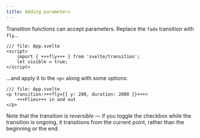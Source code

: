 ```yaml
---
title: Adding parameters
---
```


Transition functions can accept parameters. Replace the `fade` transition with `fly`...

```svelte
/// file: App.svelte
<script>
	import { +++fly+++ } from 'svelte/transition';
	let visible = true;
</script>
```

...and apply it to the `<p>` along with some options:

```svelte
/// file: App.svelte
<p transition:+++fly={{ y: 200, duration: 2000 }}+++>
	+++Flies+++ in and out
</p>
```

Note that the transition is _reversible_ — if you toggle the checkbox while the transition is ongoing, it transitions from the current point, rather than the beginning or the end.
